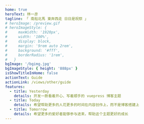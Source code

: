 ```yaml
---
home: true
heroText: 林一彦
tagline: 「 南船北馬 東奔西走 日日是祝祭 」
# heroImage: /preview.gif
# heroImageStyle: {
#     maxWidth: '1920px',
#     width: '100%',
#     display: block,
#     margin: '9rem auto 2rem',
#     background: '#fff',
#     borderRadius: '1rem',
#   }
bgImage: '/bgimg.jpg'
bgImageStyle: { height: '888px' }
isShowTitleInHome: false
actionText: Guide
actionLink: /views/other/guide
features:
  - title: Yesterday
    details: 开发一款看着开心、写着顺手的 vuepress 博客主题
  - title: Today
    details: 希望帮助更多的人花更多的时间在内容创作上，而不是博客搭建上
  - title: Tomorrow
    details: 希望更多的爱好者能够参与进来，帮助这个主题更好的成长
---
```


